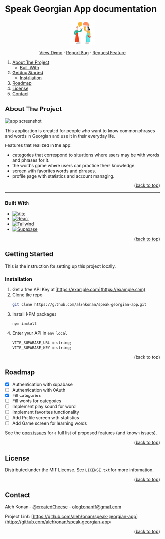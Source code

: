 <a id="readme-top"></a>

# Speak Georgian App documentation

<!-- PROJECT LOGO -->
<div align="center">
    <img src="https://github.com/alehkonan/speak-georgian-app/raw/1b1d85967c4216c88255e9cf3dbde6170fc4ce51/public/192x192.png" alt="Logo" width="80" height="80">

  <p align="center">
    <a href="https://speak-georgian.netlify.app/">View Demo</a>
    ·
    <a href="https://github.com/alehkonan/speak-georgian-app/issues">Report Bug</a>
    ·
    <a href="https://github.com/alehkonan/speak-georgian-app/pulls">Request Feature</a>
  </p>
</div>

<!-- TABLE OF CONTENTS -->
  <ol>
    <li>
      <a href="#about-the-project">About The Project</a>
      <ul>
        <li><a href="#built-with">Built With</a></li>
      </ul>
    </li>
    <li>
      <a href="#getting-started">Getting Started</a>
      <ul>
        <li><a href="#installation">Installation</a></li>
      </ul>
    </li>
    <li><a href="#roadmap">Roadmap</a></li>
    <li><a href="#license">License</a></li>
    <li><a href="#contact">Contact</a></li>
  </ol>

<!-- ABOUT THE PROJECT -->

## About The Project

![app screenshot](https://github.com/alehkonan/speak-georgian-app/raw/main/documentation/images/welcome-screen.avif)

This application is created for people who want to know common phrases and words in Georgian and use it in their everyday life.

Features that realized in the app:

- categories that correspond to situations where users may be with words and phrases for it.
- the word's game where users can practice there knowledge.
- screen with favorites words and phrases.
- profile page with statistics and account managing.

<p align="right">(<a href="#readme-top">back to top</a>)</p>

---

### Built With

- [![Vite][vite-shield]][vite-url]
- [![React][react-shield]][react-url]
- [![Tailwind][tailwind-shield]][tailwind-url]
- [![Supabase][supabase-shield]][supabase-url]

<p align="right">(<a href="#readme-top">back to top</a>)</p>

<!-- GETTING STARTED -->

## Getting Started

This is the instruction for setting up this project locally.

### Installation

1. Get a free API Key at [https://example.com](https://example.com)
2. Clone the repo
   ```sh
   git clone https://github.com/alehkonan/speak-georgian-app.git
   ```
3. Install NPM packages
   ```sh
   npm install
   ```
4. Enter your API in `env.local`
   ```
   VITE_SUPABASE_URL = string;
   VITE_SUPABASE_KEY = string;
   ```

<p align="right">(<a href="#readme-top">back to top</a>)</p>

<!-- ROADMAP -->

## Roadmap

- [x] Authentication with supabase
- [ ] Authentication with OAuth
- [x] Fill categories
- [ ] Fill words for categories
- [ ] Implement play sound for word
- [ ] Implement favorites functionality
- [ ] Add Profile screen with statistics
- [ ] Add Game screen for learning words

See the [open issues](https://github.com/alehkonan/speak-georgian-app/issues) for a full list of proposed features (and known issues).

<p align="right">(<a href="#readme-top">back to top</a>)</p>

<!-- LICENSE -->

## License

Distributed under the MIT License. See `LICENSE.txt` for more information.

<p align="right">(<a href="#readme-top">back to top</a>)</p>

<!-- CONTACT -->

## Contact

Aleh Konan - [@createdCheese](https://twitter.com/createdCheese) - olegkonanff@gmail.com

Project Link: [https://github.com/alehkonan/speak-georgian-app](https://github.com/alehkonan/speak-georgian-app)

<p align="right">(<a href="#readme-top">back to top</a>)</p>

<!-- MARKDOWN LINKS & IMAGES -->
<!-- https://www.markdownguide.org/basic-syntax/#reference-style-links -->

[vite-shield]: https://img.shields.io/badge/Vite-ffd22a?style=for-the-badge&logo=vite&logoColor=916afe
[vite-url]: https://vitejs.dev/
[react-shield]: https://img.shields.io/badge/React-20232A?style=for-the-badge&logo=react&logoColor=61DAFB
[react-url]: https://reactjs.org/
[tailwind-shield]: https://img.shields.io/badge/tailwindcss-20232A?style=for-the-badge&logo=tailwindcss&logoColor=38bdf8
[tailwind-url]: https://tailwindcss.com
[supabase-shield]: https://img.shields.io/badge/Supabase-20232A?style=for-the-badge&logo=supabase&logoColor=3ecf8e
[supabase-url]: https://supabase.com
